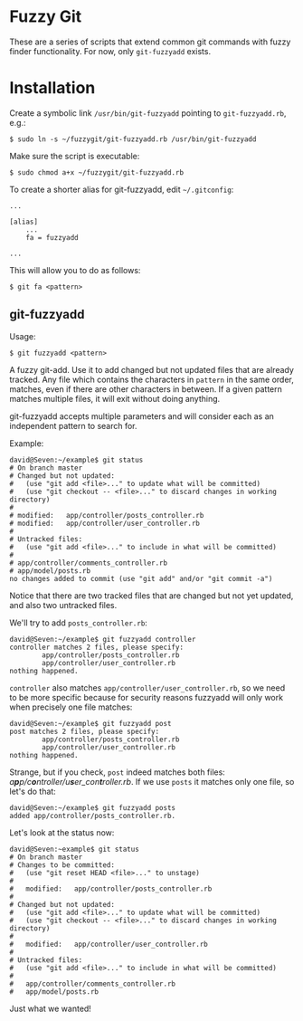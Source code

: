 Fuzzy Git
=========

These are a series of scripts that extend common git commands with fuzzy finder functionality. For now, only `git-fuzzyadd` exists.

Installation
============

Create a symbolic link `/usr/bin/git-fuzzyadd` pointing to `git-fuzzyadd.rb`, e.g.:

    $ sudo ln -s ~/fuzzygit/git-fuzzyadd.rb /usr/bin/git-fuzzyadd 

Make sure the script is executable:

    $ sudo chmod a+x ~/fuzzygit/git-fuzzyadd.rb

To create a shorter alias for git-fuzzyadd, edit `~/.gitconfig`:

    ...
    
    [alias]
        ...
        fa = fuzzyadd
    
    ...

This will allow you to do as follows:

    $ git fa <pattern>


git-fuzzyadd
------------

Usage:

    $ git fuzzyadd <pattern>

A fuzzy git-add. Use it to add changed but not updated files that are already tracked. Any file which contains the characters in `pattern` in the same order, matches, even if there are other characters in between. If a given pattern matches multiple files, it will exit without doing anything.

git-fuzzyadd accepts multiple parameters and will consider each as an independent pattern to search for. 

Example:

    david@Seven:~/example$ git status
    # On branch master
    # Changed but not updated:
    #   (use "git add <file>..." to update what will be committed)
    #   (use "git checkout -- <file>..." to discard changes in working directory)
    #
    # modified:   app/controller/posts_controller.rb
    # modified:   app/controller/user_controller.rb
    #
    # Untracked files:
    #   (use "git add <file>..." to include in what will be committed)
    #
    # app/controller/comments_controller.rb
    # app/model/posts.rb
    no changes added to commit (use "git add" and/or "git commit -a")

Notice that there are two tracked files that are changed but not yet updated, and also two untracked files.

We'll try to add `posts_controller.rb`:

    david@Seven:~/example$ git fuzzyadd controller
    controller matches 2 files, please specify:
            app/controller/posts_controller.rb
            app/controller/user_controller.rb
    nothing happened.

`controller` also matches `app/controller/user_controller.rb`, so we need to be more specific because for security reasons fuzzyadd will only work when precisely one file matches:

    david@Seven:~/example$ git fuzzyadd post
    post matches 2 files, please specify:
            app/controller/posts_controller.rb
            app/controller/user_controller.rb
    nothing happened.

Strange, but if you check, `post` indeed matches both files: *a**p**p/c**o**ntroller/u**s**er_con**t**roller.rb*. If we use `posts` it matches only one file, so let's do that:

    david@Seven:~/example$ git fuzzyadd posts
    added app/controller/posts_controller.rb.

Let's look at the status now:

    david@Seven:~example$ git status
    # On branch master
    # Changes to be committed:
    #   (use "git reset HEAD <file>..." to unstage)
    #
    #	modified:   app/controller/posts_controller.rb
    #
    # Changed but not updated:
    #   (use "git add <file>..." to update what will be committed)
    #   (use "git checkout -- <file>..." to discard changes in working directory)
    #
    #	modified:   app/controller/user_controller.rb
    #
    # Untracked files:
    #   (use "git add <file>..." to include in what will be committed)
    #
    #	app/controller/comments_controller.rb
    #	app/model/posts.rb

Just what we wanted!

